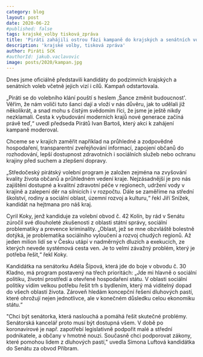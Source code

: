 ```yaml
---
category: blog
layout: post
date: 2020-06-22
#published: false
tags: krajské_volby tisková_zpráva
title: 'Piráti zahájili ostrou fázi kampaně do krajských a senátních voleb'
description: 'krajské volby, tisková zpráva'
author: Piráti SčK
#authorId: jakub.vaclavovic
image: posts/2020/kampan.jpg
---
```


Dnes jsme oficiálně představili kandidáty do podzimních krajských a senátních voleb včetně jejich vizí i cílů. Kampaň odstartovala.

„Piráti se do volebního klání pouští s heslem ‚Šance změnit budoucnost'. Věřím, že nám voliči tuto šanci dají a vloží v nás důvěru, jak to udělali již několikrát, a snad mohu s čistým svědomím říci, že jsme je ještě nikdy nezklamali. Cesta k vybudování moderních krajů nové generace začíná právě teď,“ uvedl předseda Pirátů Ivan Bartoš, který akci k zahájení kampaně moderoval.

Chceme se v krajích zaměřit například na průhledné a zodpovědné hospodaření, transparentní zveřejňování informací, zapojení občanů do rozhodování, lepší dostupnost zdravotních i sociálních služeb nebo ochranu krajiny před suchem a zlepšení dopravy.

„Středočeský pirátský volební program je založen zejména na zvyšování kvality života občanů a průhledném vedení kraje. Nejzásadnější je pro nás zajištění dostupné a kvalitní zdravotní péče v regionech, udržení vody v krajině a zalepení děr na silnicích i v rozpočtu. Dále se zaměříme na střední školství, rodiny a sociální oblast, územní rozvoj a kulturu,“ řekl Jiří Snížek, kandidát na hejtmana pro náš kraj.

Cyril Koky, jenž kandiduje za volební obvod č. 42 Kolín, by rád v Senátu zúročil své dlouholeté zkušenosti z oblasti státní správy, sociální problematiky a prevence kriminality. „Oblast, jež se mne obzvláště bolestně dotýká, je problematika sociálního vyloučení a rozvoj chudých regionů. Až jeden milion lidí se v Česku utápí v nadměrných dluzích a exekucích, ze kterých nevede systémová cesta ven. Je to velmi závažný problém, který je potřeba řešit,“ řekl Koky.

Kandidátka na senátorku Adéla Šípová, která jde do boje v obvodu č. 30 Kladno, má program postavený na třech prioritách: „Jde mi hlavně o sociální politiku, životní prostředí a otevřené hospodaření státu. V oblasti sociální politiky vidím velkou potřebu řešit trh s bydlením, který má viditelný dopad do všech oblastí života. Zároveň hledám koncepční řešení dluhových pastí, které ohrožují nejen jednotlivce, ale v konečném důsledku celou ekonomiku státu.“

"Chci být senátorka, která naslouchá a pomáhá řešit skutečné problémy. Senátorská kancelář proto musí být dostupná všem.
V době po koronavirové je např. zapotřebí legislativně podpořit malé a střední podnikatele, a občany v hmotné nouzi. Současně chci podporovat zákony, které pomohou lidem z dluhových pastí," uvedla Simona Luftová kandidátka do Senátu za obvod Příbram.
